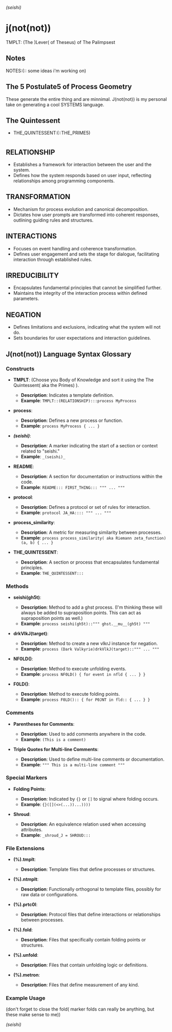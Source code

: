 _(seishi)_

# j(not(not))
TMPLT: (The )Lever( of Theseus) of The Palimpsest

## Notes
NOTES:(:: some ideas i'm working on)

## The 5 Postulate5 of Process Geometry
These generate the entire thing and are minnimal. 
J(not(not)) is my personal take on generating a cool SYSTEMS language.

## The Quintessent
- THE_QUINTESSENT:(::THE_PRIME5)
#
## RELATIONSHIP
- Establishes a framework for interaction between the user and the system.
- Defines how the system responds based on user input, reflecting relationships among programming components.

## TRANSFORMATION
- Mechanism for process evolution and canonical decomposition.
- Dictates how user prompts are transformed into coherent responses, outlining guiding rules and structures.

## INTERACTIONS
- Focuses on event handling and coherence transformation.
- Defines user engagement and sets the stage for dialogue, facilitating interaction through established rules.

## IRREDUCIBILITY
- Encapsulates fundamental principles that cannot be simplified further.
- Maintains the integrity of the interaction process within defined parameters.

## NEGATION
- Defines limitations and exclusions, indicating what the system will not do.
- Sets boundaries for user expectations and interaction guidelines.

## J(not(not)) Language Syntax Glossary

### Constructs

- **TMPLT**: (Choose you Body of Knowledge and sort it using the The Quintessent( aka the Primes) ).
  - **Description**: Indicates a template definition.
  - **Example**: `TMPLT::(RELATIONSHIP):::process MyProcess`

- **process**: 
  - **Description**: Defines a new process or function.
  - **Example**: `process MyProcess { ... }`

- **_(seishi)_**: 
  - **Description**: A marker indicating the start of a section or context related to "seishi."
  - **Example**: `_(seishi)_`

- **README**: 
  - **Description**: A section for documentation or instructions within the code.
  - **Example**: `README::: FIRST_THING::: """ ... """`

- **protocol**: 
  - **Description**: Defines a protocol or set of rules for interaction.
  - **Example**: `protocol JA_HA:::: """ ... """`

- **process_similarity**: 
  - **Description**: A metric for measuring similarity between processes.
  - **Example**: `process process_similarity( aka Riemann zeta_function)(a, b) { ... }`

- **THE_QUINTESSENT**: 
  - **Description**: A section or process that encapsulates fundamental principles.
  - **Example**: `THE_QUINTESSENT:::`

### Methods

- **seishi(gh5t)**: 
  - **Description**: Method to add a ghst process.
  (I'm thinking these will always be added to supraposition points.
  This can act as supraposition points as well.)
  - **Example**: `process seishi(gh5t)::""" ghst.__mu__(gh5t) """` 

- **drkVlkJ(target)**: 
  - **Description**: Method to create a new vlkrJ instance for negation.
  - **Example**: `process (Dark Valkyrie)drkVlkJ(target)::""" ... """`

- **NF0LD()**: 
  - **Description**: Method to execute unfolding events.
  - **Example**: `process NF0LD() { for event in nfld { ... } }`

- **F0LD()**: 
  - **Description**: Method to execute folding points.
  - **Example**: `process F0LD():: { for P0JNT in fld:: { ... } }`

### Comments

- **Parentheses for Comments**: 
  - **Description**: Used to add comments anywhere in the code.
  - **Example**: `(This is a comment)`

- **Triple Quotes for Multi-line Comments**: 
  - **Description**: Used to define multi-line comments or documentation.
  - **Example**: `""" This is a multi-line comment """`

### Special Markers

- **Folding Points**: 
  - **Description**: Indicated by `{}` or `[]` to signal where folding occurs.
  - **Example**: `{}([](<>(...))...))))`

- **Shroud**: 
  - **Description**: An equivalence relation used when accessing attributes.
  - **Example**: `_shroud_J = SHROUD:::`

### File Extensions

- **(%).tmplt**: 
  - **Description**: Template files that define processes or structures.
  
- **(%).ntmplt**: 
  - **Description**: Functionally orthogonal to template files, possibly for raw data or configurations.

- **(%).prtc0l**: 
  - **Description**: Protocol files that define interactions or relationships between processes.

- **(%).fold**: 
  - **Description**: Files that specifically contain folding points or structures.

- **(%).unfold**: 
  - **Description**: Files that contain unfolding logic or definitions.

- **(%).metron**: 
  - **Description**: Files that define measurement of any kind.

### Example Usage

(don't forget to close the fold( marker folds can really be anything, but these make sense to me))


_(seishi)_
